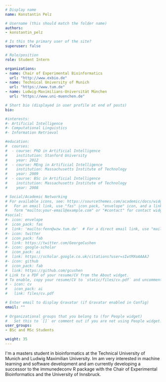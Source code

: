 ```yaml
---
# Display name
name: Konstantin Pelz

# Username (this should match the folder name)
authors:
- konstantin_pelz

# Is this the primary user of the site?
superuser: false

# Role/position
role: Student Intern

organizations:
- name: Chair of Experimental Bioinformatics
  url: "http://www.exbio.de"
- name: Technical University of Munich
  url: "https://www.tum.de"
- name: Ludwig-Maximilians-Universität München
  url: "https://www.uni-muenchen.de"

# Short bio (displayed in user profile at end of posts)
bio:   

#interests:
#- Artificial Intelligence
#- Computational Linguistics
#- Information Retrieval

#education:
#  courses:
#  - course: PhD in Artificial Intelligence
#    institution: Stanford University
#    year: 2012
#  - course: MEng in Artificial Intelligence
#    institution: Massachusetts Institute of Technology
#    year: 2009
#  - course: BSc in Artificial Intelligence
#    institution: Massachusetts Institute of Technology
#    year: 2008

# Social/Academic Networking
# For available icons, see: https://sourcethemes.com/academic/docs/widgets/#icons
#   For an email link, use "fas" icon pack, "envelope" icon, and a link in the
#   form "mailto:your-email@example.com" or "#contact" for contact widget.
#social:
#- icon: envelope
#  icon_pack: fas
#  link: 'mailto:fenn@wzw.tum.de'  # For a direct email link, use "mailto:test@example.org".
#- icon: twitter
#  icon_pack: fab
#  link: https://twitter.com/GeorgeCushen
#- icon: google-scholar
#  icon_pack: ai
#  link: https://scholar.google.co.uk/citations?user=sIwtMXoAAAAJ
#- icon: github
#  icon_pack: fab
#  link: https://github.com/gcushen
# Link to a PDF of your resume/CV from the About widget.
# To enable, copy your resume/CV to `static/files/cv.pdf` and uncomment the lines below.  
# - icon: cv
#   icon_pack: ai
#   link: files/cv.pdf

# Enter email to display Gravatar (if Gravatar enabled in Config)
email: ""
  
# Organizational groups that you belong to (for People widget)
#   Set this to `[]` or comment out if you are not using People widget.  
user_groups:
- BSc and MSc Students

weight: 35
---
```


I'm a masters student in bioinformatics at the Technical University of Munich and Ludwig Maximilian University. Im am very interested in machine learning and software development and am currently developing a successor to the immunedeconv R package with the Chair of Experimental Bioinformatics and the University of Innsbruck.
